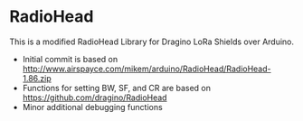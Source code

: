 # RadioHead

This is a modified RadioHead Library for Dragino LoRa Shields over Arduino.

- Initial commit is based on http://www.airspayce.com/mikem/arduino/RadioHead/RadioHead-1.86.zip
- Functions for setting BW, SF, and CR are based on https://github.com/dragino/RadioHead
- Minor additional debugging functions
